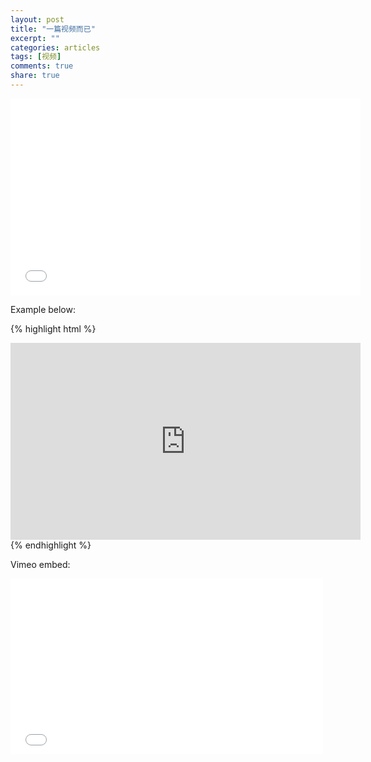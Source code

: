 ```yaml
---
layout: post
title: "一篇视频而已"
excerpt: ""
categories: articles
tags: [视频]
comments: true
share: true
---
```


<iframe width="560" height="315" src="//www.youtube.com/embed/SqYiglufb8Y" frameborder="0"> </iframe>

Example below:

{% highlight html %}
<iframe width="560" height="315" src="http://www.youtube.com/embed/PWf4WUoMXwg" frameborder="0"> </iframe>
{% endhighlight %}

Vimeo embed:

<iframe src="//player.vimeo.com/video/98146708?title=0&amp;byline=0" width="500" height="281" frameborder="0"> </iframe>